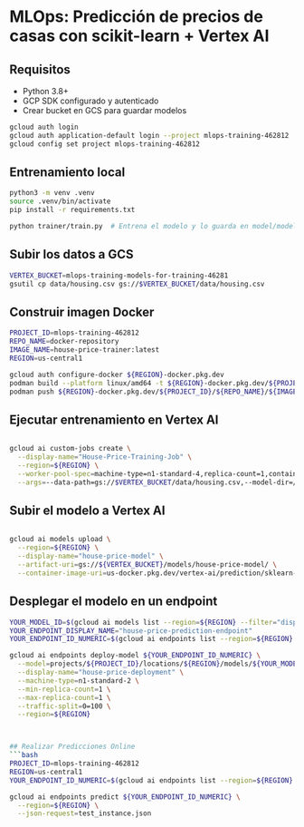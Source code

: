 # MLOps: Predicción de precios de casas con scikit-learn + Vertex AI

## Requisitos
- Python 3.8+
- GCP SDK configurado y autenticado
- Crear bucket en GCS para guardar modelos

```bash
gcloud auth login
gcloud auth application-default login --project mlops-training-462812
gcloud config set project mlops-training-462812 
```


## Entrenamiento local
```bash
python3 -m venv .venv
source .venv/bin/activate
pip install -r requirements.txt

python trainer/train.py  # Entrena el modelo y lo guarda en model/model.joblib
```

## Subir los datos a GCS
```bash
VERTEX_BUCKET=mlops-training-models-for-training-46281
gsutil cp data/housing.csv gs://$VERTEX_BUCKET/data/housing.csv
```

## Construir imagen Docker
```bash
PROJECT_ID=mlops-training-462812
REPO_NAME=docker-repository
IMAGE_NAME=house-price-trainer:latest
REGION=us-central1 

gcloud auth configure-docker ${REGION}-docker.pkg.dev
podman build --platform linux/amd64 -t ${REGION}-docker.pkg.dev/${PROJECT_ID}/${REPO_NAME}/${IMAGE_NAME} .
podman push ${REGION}-docker.pkg.dev/${PROJECT_ID}/${REPO_NAME}/${IMAGE_NAME}
```
## Ejecutar entrenamiento en Vertex AI
```bash

gcloud ai custom-jobs create \
  --display-name="House-Price-Training-Job" \
  --region=${REGION} \
  --worker-pool-spec=machine-type=n1-standard-4,replica-count=1,container-image-uri=${REGION}-docker.pkg.dev/${PROJECT_ID}/${REPO_NAME}/${IMAGE_NAME} \
  --args=--data-path=gs://$VERTEX_BUCKET/data/housing.csv,--model-dir=/gcs/$VERTEX_BUCKET/models/house-price-model
```
## Subir el modelo a Vertex AI
```bash

gcloud ai models upload \
  --region=${REGION} \
  --display-name="house-price-model" \
  --artifact-uri=gs://${VERTEX_BUCKET}/models/house-price-model/ \
  --container-image-uri=us-docker.pkg.dev/vertex-ai/prediction/sklearn-cpu.1-5:latest

```


## Desplegar el modelo en un endpoint
```bash
YOUR_MODEL_ID=$(gcloud ai models list --region=${REGION} --filter="displayName:house-price-model" --format="value(name)" | cut -d '/' -f 6)
YOUR_ENDPOINT_DISPLAY_NAME="house-price-prediction-endpoint"
YOUR_ENDPOINT_ID_NUMERIC=$(gcloud ai endpoints list --region=${REGION} --filter="displayName:${YOUR_ENDPOINT_DISPLAY_NAME}" --format="value(name)" | cut -d '/' -f 6)

gcloud ai endpoints deploy-model ${YOUR_ENDPOINT_ID_NUMERIC} \
  --model=projects/${PROJECT_ID}/locations/${REGION}/models/${YOUR_MODEL_ID} \
  --display-name="house-price-deployment" \
  --machine-type=n1-standard-2 \
  --min-replica-count=1 \
  --max-replica-count=1 \
  --traffic-split=0=100 \
  --region=${REGION}



## Realizar Predicciones Online
```bash
PROJECT_ID=mlops-training-462812
REGION=us-central1
YOUR_ENDPOINT_ID_NUMERIC=$(gcloud ai endpoints list --region=${REGION} --filter="displayName:${YOUR_ENDPOINT_DISPLAY_NAME}" --format="value(name)" | cut -d '/' -f 6)

gcloud ai endpoints predict ${YOUR_ENDPOINT_ID_NUMERIC} \
  --region=${REGION} \
  --json-request=test_instance.json
```

